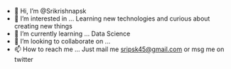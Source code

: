 - 👋 Hi, I’m @Srikrishnapsk
- 👀 I’m interested in ... 
Learning new technologies and curious about creating new things 
- 🌱 I’m currently learning ... Data Science
- 💞️ I’m looking to collaborate on ...
- 📫 How to reach me ... Just mail me sripsk45@gmail.com or msg me on twitter


<!---
Srikrishnapsk/Srikrishnapsk is a ✨ special ✨ repository because its `README.md` (this file) appears on your GitHub profile.
You can click the Preview link to take a look at your changes.
--->
